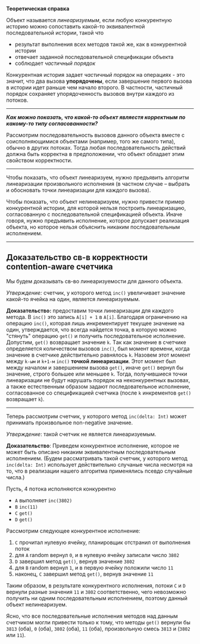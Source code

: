 **Теоретическая справка**

Объект называется _линеаризуемым_, если любую конкурентную историю можно сопоставить
какой-то эквивалентной последовательной истории, такой что
* результат выполнения всех методов такой же, как в конкурентной истории
* отвечает заданной последовательной спецификации объекта
* соблюдает _частичный порядок_

Конкурентная история задает _частичный порядок_ на операциях - это значит, что два вызова
**упорядочены**, если завершение первого вызова в истории идет раньше чем начало второго.
В частности, частичный порядок сохраняет упорядоченность вызовов внутри каждого из потоков.

--- 
***Как можно показать, что какой-то объект являестя корректным по какому-то типу согласованности?***

Рассмотрим последовательность вызовов данного объекта вместе с 
соисполняющимися объектами (например, того же самого типа), обычно в других 
потоках. Тогда любая последовательность действий должна быть
корректна в предположении, что объект обладает этим свойством корректности.

---
Чтобы показать, что объект линеаризуем, нужно предъявить алгоритм линеаризации 
произвольного исполнения (в частном случае – выбрать и обосновать точки линеаризации 
для каждого вызова).

Чтобы показать, что объект нелинеаризуем, нужно привести пример конкурентной истории, для которой нельзя построить линеаризацию, согласованную с последовательной спецификацией объекта. Иначе говоря, нужно предъявить исполнение, которое допускает реализация объекта, но которое нельзя объяснить никаким последовательным исполнением. 

---

## Доказательство св-в корректности contention-aware счетчика

Мы будем доказывать св-во линеаризуемости для данного объекта.

_Утверждение:_ счетчик, у которого метод `inc()` увеличивает значение какой-то ячейка на один,
является линеаризуемым.

**Доказательство:** предоставим точки линеаризации для каждого метода. В `inc()` 
это запись `A[i] + 1` в `A[i]`. 
Благодаря ограничению на операцию `inc()`, которая лишь 
инкрементирует текущее значение на один, утверждается, что всегда найдется точка, в 
которую можно "стянуть" операцию `get()` и получить последовательное исполнение. Допустим, 
`get()` возвращает значение `k`. Tак как значение в счетчике определяется 
количеством вызовов `inc()`, был момент времени, когда значение в счетчике действительно 
равнялось `k`. Назовем этот момент между `k-ым` и `k+1-м` `inc()` **точкой линеаризации**. 
Этот момент был между началом и завершением вызова `get()`, иначе `get()` вернул бы значение,
строго большее или меньшее `k`. Тогда, получившиеся точки линеаризации не будут 
нарушать порядок на неконкурентных вызовах, а также естественным образом задают 
последовательное исполнение, согласованное со спецификацией счетчика (после `k` 
инкрементов `get()` возвращает `k`).


---

Теперь рассмотрим счетчик, у которого метод `inc(delta: Int)` может принимать произвольное non-negative значение.

_Утверждение_: такой счетчик не является линеаризуемым.

**Доказательство**: Приведем конкурентное исполнение, которое не 
может быть описано никаким эквивалентным последовательным исполнением.
(Будем рассматривать такой счетчик, у которого метод `inc(delta: Int)` использует действительно случаные числа
несмотря на то, что в реализации нашего алгоритма применялись псевдо случайные числа.)

Пусть, 4 потока исполняются конкурентно
* `A` выполняет `inc(3802)`
* `B` `inc(11)`
* `C` `get()`
* `D` `get()`

Рассмотрим следующее конкурентное исполнение:
1. `С` прочитал нулевую ячейку, планировщик отстранил от выполнения поток
2. для `A` random вернул `0`, и в нулевую ячейку записали число `3802`
3. `D` завершил метод `get()`, вернув значение `3802`
4. для `B` random вернул `1`, и в первую ячейку положили число `11`
5. наконец, `C` завершил метод `get()`, вернув значение `11`

Таким образом, в результате конкурентного исполнения, потоки `C` и `D` вернули разные значения `11` и `3802`
соответственно, чего невозможно получить ни одним последовательным исполнением, поэтому данный объект нелинеаризуем.

Ясно, что все последовательные исполнения методов над данным счетчиком могли привести только
к тому, что методы `get()` вернули бы `3813` (оба), `0` (оба), `3802` (оба), `11` (оба), произвольную смесь
`3813` и (`3802` или `11`).